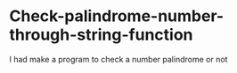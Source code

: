 # Check-palindrome-number-through-string-function
I had make a program to check a number palindrome or not
